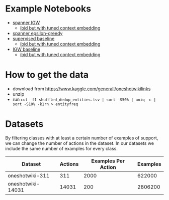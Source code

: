 # Example Notebooks

* [spanner IGW](spannerIGW.ipynb)
    * [ibid but with tuned context embedding](spannerIGWdynamic.ipynb)
* [spanner epsilon-greedy](spannerepsgreedy.ipynb)
* [supervised baseline](supervised.ipynb)
    * [ibid but with tuned context embedding](superviseddynamic.ipynb)
* [IGW baseline](IGW.ipynb)
    * [ibid but with tuned context embedding](IGWdynamic.ipynb)

# How to get the data

* download from https://www.kaggle.com/generall/oneshotwikilinks
* unzip
* run `cut -f1 shuffled_dedup_entities.tsv | sort -S50% | uniq -c | sort -S10% -k1rn > entityfreq`

# Datasets

By filtering classes with at least a certain number of examples of support, we can change the number of actions in the dataset.  In our datasets we include the same number of examples for every class.

| Dataset | Actions | Examples Per Action | Examples |
| --- | ---- | --- | --- |
| oneshotwiki-311 | 311 | 2000 | 622000 |
| oneshotwiki-14031 | 14031 | 200 | 2806200 |
